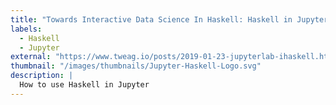 ```yaml
---
title: "Towards Interactive Data Science In Haskell: Haskell in Jupyterlab"
labels:
  - Haskell
  - Jupyter
external: "https://www.tweag.io/posts/2019-01-23-jupyterlab-ihaskell.html"
thumbnail: "/images/thumbnails/Jupyter-Haskell-Logo.svg"
description: |
  How to use Haskell in Jupyter
---
```


